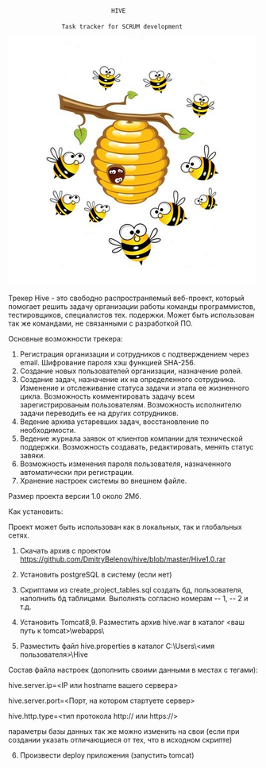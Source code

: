                                  HIVE

                   Task tracker for SCRUM development 



![иллюстрация к проекту](https://github.com/DmitryBelenov/hive/blob/master/src/main/webapp/resources/hive.jpg)




Трекер Hive - это свободно распространяемый веб-проект, который помогает решить
задачу организации работы команды программистов, тестировщиков, специалистов тех.
подержки. Может быть использован так же командами, не связанными с разработкой
ПО.

Основные возможности трекера:
1. Регистрация организации и сотрудников с подтверждением 
через email. Шифрование пароля хэш функцией SHA-256. 
2. Создание новых пользователей организации, назначение ролей.
3. Создание задач, назначение их на определенного сотрудника.
Изменение и отслеживание статуса задачи и этапа ее жизненного цикла.
Возможность комментировать задачу всем зарегистрированым пользователям.
Возможность исполнителю задачи переводить ее на других сотрудников.
4. Ведение архива устаревших задач, восстановление по необходимости.
5. Ведение журнала заявок от клиентов компании для технической поддержки.
Возможность создавать, редактировать, менять статус завяки.
6. Возможность изменения пароля пользователя, назначенного автоматически
при регистрации.
7. Хранение настроек системы во внешнем файле.

Размер проекта версии 1.0 около 2Мб.

Как установить:

Проект может быть использован как в локальных, так и глобальных сетях.
1. Скачать архив с проектом
https://github.com/DmitryBelenov/hive/blob/master/Hive1.0.rar
2. Установить postgreSQL в систему (если нет)
3. Скриптами из create_project_tables.sql создать бд, пользователя, наполнить бд таблицами.
Выполнять согласно номерам -- 1, -- 2 и т.д.
4. Установить Tomcat8,9. Разместить архив hive.war в каталог <ваш путь к tomcat>\webapps\

5. Разместить файл hive.properties в каталог C:\Users\\<имя пользователя>\Hive

Состав файла настроек (дополнить своими данными в местах с тегами):

hive.server.ip=<IP или hostname вашего сервера>

hive.server.port=<Порт, на котором стартуете сервер>

hive.http.type=<тип протокола http:// или https://>

параметры базы данных так же можно изменить на свои
(если при создании указать отличающиеся от тех, что в исходном скрипте)

6. Произвести deploy приложения (запустить tomcat)
